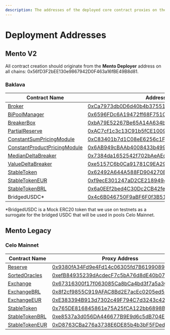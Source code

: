 ```yaml
---
description: The addresses of the deployed core contract proxies on the Celo blockchain.
---
```


# Deployment Addresses

## Mento V2

All contract creation should originate from the **Mento Deployer** address on all chains: 0x56fD3F2bEE130e9867942D0F463a16fBE49B8d81.

### Baklava

<table><thead><tr><th>Contract Name</th><th>Address</th><th data-hidden></th></tr></thead><tbody><tr><td><a href="mento-core/smart-contracts/broker/">Broker</a></td><td><a href="https://explorer.celo.org/baklava/address/0xCa7973db0D6d40b4b375510B3B5c9CB4cce16216">0xCa7973db0D6d40b4b375510B3B5c9CB4cce16216</a></td><td></td></tr><tr><td><a href="mento-core/smart-contracts/iexchangeprovider/bipoolmanager/">BiPoolManager</a></td><td><a href="https://explorer.celo.org/baklava/address/0x6596FDc6A19472ff68F751Cf84D8b3574CB4f774">0x6596FDc6A19472ff68F751Cf84D8b3574CB4f774</a></td><td></td></tr><tr><td><a href="mento-core/smart-contracts/breakerbox/">BreakerBox</a></td><td><a href="https://explorer.celo.org/baklava/address/0xbA79E52267Be65A14A634bDdb5d65AaEe28536A6">0xbA79E52267Be65A14A634bDdb5d65AaEe28536A6</a></td><td></td></tr><tr><td><a href="mento-core/smart-contracts/reserve.md">PartialReserve</a></td><td><a href="https://explorer.celo.org/baklava/address/0xAC7cf1c3c13C91b5fCE10090CE0D518853BC49C2">0xAC7cf1c3c13C91b5fCE10090CE0D518853BC49C2</a></td><td></td></tr><tr><td><a href="mento-core/smart-contracts/iexchangeprovider/bipoolmanager/constantsumpricingmodule.md">ConstantSumPricingModule</a></td><td><a href="https://explorer.celo.org/baklava/address/0xC83401b7d1C08eE6256c1F08d4336E0059569c37">0xC83401b7d1C08eE6256c1F08d4336E0059569c37</a></td><td></td></tr><tr><td><a href="mento-core/smart-contracts/iexchangeprovider/bipoolmanager/constantproductpricingmodule.md">ConstantProductPricingModule</a></td><td><a href="https://explorer.celo.org/baklava/address/0x6AB949cBAAb4008433b49911B96C8B3f5713ef42">0x6AB949cBAAb4008433b49911B96C8B3f5713ef42</a></td><td></td></tr><tr><td><a href="mento-core/smart-contracts/breakerbox/mediandeltabreaker.md">MedianDeltaBreaker</a></td><td><a href="https://explorer.celo.org/baklava/address/0x7384da1652542f702bAeAEc0782ec7c37cB980af">0x7384da1652542f702bAeAEc0782ec7c37cB980af</a></td><td></td></tr><tr><td><a href="mento-core/smart-contracts/breakerbox/valuedeltabreaker.md">ValueDeltaBreaker</a></td><td><a href="https://explorer.celo.org/baklava/address/0xe5157C6b0Ca91781C9EA295B212A21ABcdc97be3">0xe5157C6b0Ca91781C9EA295B212A21ABcdc97be3</a></td><td></td></tr><tr><td><a href="mento-core/smart-contracts/stabletoken.md">StableToken</a></td><td><a href="https://explorer.celo.org/baklava/address/0x62492A644A588FD904270BeD06ad52B9abfEA1aE">0x62492A644A588FD904270BeD06ad52B9abfEA1aE</a></td><td></td></tr><tr><td><a href="mento-core/smart-contracts/stabletoken.md">StableTokenEUR</a></td><td><a href="https://explorer.celo.org/baklava/address/0xf9ecE301247aD2CE21894941830A2470f4E774ca">0xf9ecE301247aD2CE21894941830A2470f4E774ca</a></td><td></td></tr><tr><td><a href="mento-core/smart-contracts/stabletoken.md">StableTokenBRL</a></td><td><a href="https://explorer.celo.org/baklava/address/0x6a0EEf2bed4C30Dc2CB42fe6c5f01F80f7EF16d1">0x6a0EEf2bed4C30Dc2CB42fe6c5f01F80f7EF16d1</a></td><td></td></tr><tr><td>BridgedUSDC*</td><td><a href="https://explorer.celo.org/baklava/address/0x4c6B046750F9aBF6F0f3B511217438451bc6Aa02">0x4c6B046750F9aBF6F0f3B511217438451bc6Aa02</a></td><td></td></tr></tbody></table>

\*BridgedUSDC is a Mock ERC20 token that we use on testnets as a surrogate for the bridged USDC that will be used in pools Celo Mainnet.

## Mento Legacy

### Celo Mainnet

| Contract Name                                                                                            | Proxy Address                                                                                                                      | Implementation Address                                                                                                             |
| -------------------------------------------------------------------------------------------------------- | ---------------------------------------------------------------------------------------------------------------------------------- | ---------------------------------------------------------------------------------------------------------------------------------- |
| [Reserve](https://github.com/mento-protocol/mento-core/blob/develop/contracts/Reserve.sol)               | [0x9380fA34Fd9e4Fd14c06305fd7B6199089eD4eb9](https://explorer.celo.org/mainnet/address/0x9380fA34Fd9e4Fd14c06305fd7B6199089eD4eb9) | [0x907F37A0e9B003dF15500C025f7ACb496A726aA0](https://explorer.celo.org/mainnet/address/0x907F37A0e9B003dF15500C025f7ACb496A726aA0) |
| [SortedOracles](https://github.com/mento-protocol/mento-core/blob/develop/contracts/SortedOracles.sol)   | [0xefB84935239dAcdecF7c5bA76d8dE40b077B7b33](https://explorer.celo.org/mainnet/address/0xefB84935239dAcdecF7c5bA76d8dE40b077B7b33) | [0xaf5D514bB94023C9Af979821F59A5Eecde0986EF](https://explorer.celo.org/mainnet/address/0xaf5D514bB94023C9Af979821F59A5Eecde0986EF) |
| [Exchange](https://github.com/mento-protocol/mento-core/blob/develop/contracts/Exchange.sol)             | [0x67316300f17f063085Ca8bCa4bd3f7a5a3C66275](https://explorer.celo.org/mainnet/address/0x67316300f17f063085Ca8bCa4bd3f7a5a3C66275) | [0x9A470D789BCd392ae4c8f22DB8425b5eF139906C](https://explorer.celo.org/mainnet/address/0x9A470D789BCd392ae4c8f22DB8425b5eF139906C) |
| [ExchangeBRL](https://github.com/mento-protocol/mento-core/blob/develop/contracts/ExchangeBRL.sol)       | [0x8f2cf9855C919AFAC8Bd2E7acEc0205ed568a4EA](https://explorer.celo.org/mainnet/address/0x8f2cf9855C919AFAC8Bd2E7acEc0205ed568a4EA) | [0x0d4a42B2fc30AfBF6b6e8f5CE49A659E38A2D112](https://explorer.celo.org/mainnet/address/0x0d4a42B2fc30AfBF6b6e8f5CE49A659E38A2D112) |
| [ExchangeEUR](https://github.com/mento-protocol/mento-core/blob/develop/contracts/ExchangeEUR.sol)       | [0xE383394B913d7302c49F794C7d3243c429d53D1d](https://explorer.celo.org/mainnet/address/0xE383394B913d7302c49F794C7d3243c429d53D1d) | [0x32C2dcB7730eD6Fc1Eac0444a668F38Fd7B5dc8D](https://explorer.celo.org/mainnet/address/0x32C2dcB7730eD6Fc1Eac0444a668F38Fd7B5dc8D) |
| [StableToken](https://github.com/mento-protocol/mento-core/blob/develop/contracts/StableToken.sol)       | [0x765DE816845861e75A25fCA122bb6898B8B1282a](https://explorer.celo.org/mainnet/address/0x765DE816845861e75A25fCA122bb6898B8B1282a) | [0x18E6BFDc909063F7445E410a5495264619495bCB](https://explorer.celo.org/mainnet/address/0x18E6BFDc909063F7445E410a5495264619495bCB) |
| [StableTokenBRL](https://github.com/mento-protocol/mento-core/blob/develop/contracts/StableTokenBRL.sol) | [0xe8537a3d056DA446677B9E9d6c5dB704EaAb4787](https://explorer.celo.org/mainnet/address/0xe8537a3d056DA446677B9E9d6c5dB704EaAb4787) | [0x5e72978225b5777298B28B7EA543bf0C5FEDDEc8](https://explorer.celo.org/mainnet/address/0x5e72978225b5777298B28B7EA543bf0C5FEDDEc8) |
| [StableTokenEUR](https://github.com/mento-protocol/mento-core/blob/develop/contracts/StableTokenEUR.sol) | [0xD8763CBa276a3738E6DE85b4b3bF5FDed6D6cA73](https://explorer.celo.org/mainnet/address/0xD8763CBa276a3738E6DE85b4b3bF5FDed6D6cA73) | [0x09933e89986FeA776C3Be3556dBF9BA23c240bB3](https://explorer.celo.org/mainnet/address/0x09933e89986FeA776C3Be3556dBF9BA23c240bB3) |
